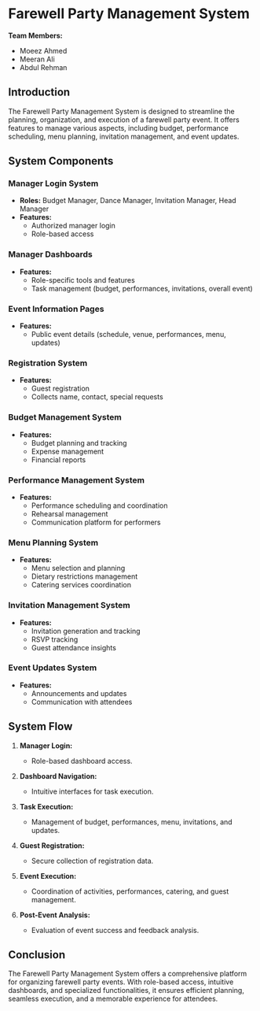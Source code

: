 # Farewell Party Management System

**Team Members:**
- Moeez Ahmed 
- Meeran Ali 
- Abdul Rehman 

## Introduction
The Farewell Party Management System is designed to streamline the planning, organization, and execution of a farewell party event. It offers features to manage various aspects, including budget, performance scheduling, menu planning, invitation management, and event updates.

## System Components

### Manager Login System
- **Roles:** Budget Manager, Dance Manager, Invitation Manager, Head Manager
- **Features:** 
  - Authorized manager login
  - Role-based access

### Manager Dashboards
- **Features:**
  - Role-specific tools and features
  - Task management (budget, performances, invitations, overall event)

### Event Information Pages
- **Features:**
  - Public event details (schedule, venue, performances, menu, updates)

### Registration System
- **Features:**
  - Guest registration
  - Collects name, contact, special requests

### Budget Management System
- **Features:**
  - Budget planning and tracking
  - Expense management
  - Financial reports

### Performance Management System
- **Features:**
  - Performance scheduling and coordination
  - Rehearsal management
  - Communication platform for performers

### Menu Planning System
- **Features:**
  - Menu selection and planning
  - Dietary restrictions management
  - Catering services coordination

### Invitation Management System
- **Features:**
  - Invitation generation and tracking
  - RSVP tracking
  - Guest attendance insights

### Event Updates System
- **Features:**
  - Announcements and updates
  - Communication with attendees

## System Flow

1. **Manager Login:**
   - Role-based dashboard access.
   
2. **Dashboard Navigation:**
   - Intuitive interfaces for task execution.
   
3. **Task Execution:**
   - Management of budget, performances, menu, invitations, and updates.
   
4. **Guest Registration:**
   - Secure collection of registration data.
   
5. **Event Execution:**
   - Coordination of activities, performances, catering, and guest management.
   
6. **Post-Event Analysis:**
   - Evaluation of event success and feedback analysis.

## Conclusion
The Farewell Party Management System offers a comprehensive platform for organizing farewell party events. With role-based access, intuitive dashboards, and specialized functionalities, it ensures efficient planning, seamless execution, and a memorable experience for attendees.
